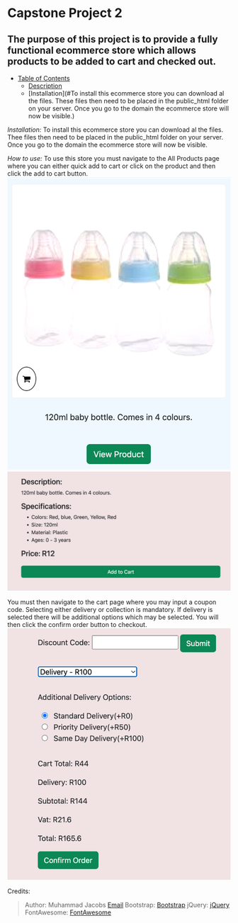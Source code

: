# Capstone Project 2

## The purpose of this project is to provide a fully functional ecommerce store which allows products to be added to cart and checked out.

- [Table of Contents](#capstone-project-2)
  * [Description](#the-purpose-of-this-project-is-to-provide-a-fully-functional-ecommerce-store-which-allows-products-to-be-added-to-cart-and-checked-out)
  * [Installation](#To install this ecommerce store you can download al the files. These files then need to be placed in the public_html
folder on your server. Once you go to the domain the ecommerce store will now be visible.)

*Installation:*
To install this ecommerce store you can download al the files. Thee files then need to be placed in the public_html
folder on your server. Once you go to the domain the ecommerce store will now be visible.

*How to use:*
To use this store you must navigate to the All Products page where you can either quick add to cart or click on the
product and then click the add to cart button.
![Add to Cart](./assets/images/addtocart1.png)
![Add to Cart](./assets/images/addtocart2.png)

You must then navigate to the cart page where you may input a coupon code. Selecting either delivery or collection is
mandatory. If delivery is selected there will be additional options which may be selected. You will then click the
confirm order button to checkout.
![Checkout Page](./assets/images/checkout.png)

Credits:
> Author: Muhammad Jacobs [Email](https://mailto:mjacobs@mifs.co.za)
> Bootstrap: [Bootstrap](https://getbootstrap.com/)
> jQuery: [jQuery](https://jquery.com/)
> FontAwesome: [FontAwesome](https://fontawesome.com/)

